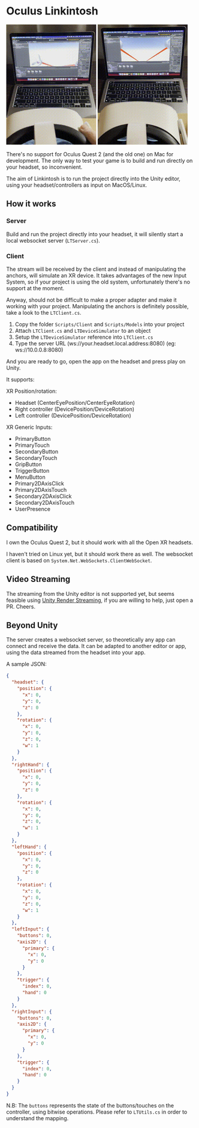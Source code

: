 # Oculus Linkintosh

![](./RepoResources/HMD.gif)
![](./RepoResources/Controllers.gif)

There's no support for Oculus Quest 2 (and the old one) on Mac for development.
The only way to test your game is to build and run directly on your headset, so inconvenient.

The aim of Linkintosh is to run the project directly into the Unity editor, using your headset/controllers as input on MacOS/Linux.

## How it works

### Server

Build and run the project directly into your headset, it will silently start a local websocket server (`LTServer.cs`).

### Client

The stream will be received by the client and instead of manipulating the anchors, will simulate an XR device.
It takes advantages of the new Input System, so if your project is using the old system, unfortunately there's no support at the moment. 

Anyway, should not be difficult to make a proper adapter and make it working with your project.
Manipulating the anchors is definitely possible, take a look to the `LTClient.cs`.

1. Copy the folder `Scripts/Client` and `Scripts/Models` into your project
2. Attach `LTClient.cs` and `LTDeviceSimulator` to an object
3. Setup the `LTDeviceSimulator` reference into `LTClient.cs`
4. Type the server URL (ws://your.headset.local.address:8080) (eg: ws://10.0.0.8:8080)

And you are ready to go, open the app on the headset and press play on Unity.

It supports:

XR Position/rotation:
- Headset (CenterEyePosition/CenterEyeRotation)
- Right controller (DevicePosition/DeviceRotation)
- Left controller (DevicePosition/DeviceRotation)

XR Generic Inputs:
- PrimaryButton
- PrimaryTouch
- SecondaryButton
- SecondaryTouch
- GripButton
- TriggerButton
- MenuButton
- Primary2DAxisClick
- Primary2DAxisTouch
- Secondary2DAxisClick
- Secondary2DAxisTouch
- UserPresence

## Compatibility

I own the Oculus Quest 2, but it should work with all the Open XR headsets.

I haven't tried on Linux yet, but it should work there as well. The websocket client is based on `System.Net.WebSockets.ClientWebSocket`.

## Video Streaming

The streaming from the Unity editor is not supported yet, but seems feasible using [Unity Render Streaming](https://github.com/Unity-Technologies/UnityRenderStreaming), if you are willing to help, just open a PR. Cheers.

## Beyond Unity

The server creates a websocket server, so theoretically any app can connect and receive the data. It can be adapted to another editor or app, using the data streamed from the headset into your app.

A sample JSON:

```JSON
{
  "headset": {
    "position": {
      "x": 0,
      "y": 0,
      "z": 0
    },
    "rotation": {
      "x": 0,
      "y": 0,
      "z": 0,
      "w": 1
    }
  },
  "rightHand": {
    "position": {
      "x": 0,
      "y": 0,
      "z": 0
    },
    "rotation": {
      "x": 0,
      "y": 0,
      "z": 0,
      "w": 1
    }
  },
  "leftHand": {
    "position": {
      "x": 0,
      "y": 0,
      "z": 0
    },
    "rotation": {
      "x": 0,
      "y": 0,
      "z": 0,
      "w": 1
    }
  },
  "leftInput": {
    "buttons": 0,
    "axis2D": {
      "primary": {
        "x": 0,
        "y": 0
      }
    },
    "trigger": {
      "index": 0,
      "hand": 0
    }
  },
  "rightInput": {
    "buttons": 0,
    "axis2D": {
      "primary": {
        "x": 0,
        "y": 0
      }
    },
    "trigger": {
      "index": 0,
      "hand": 0
    }
  }
}

```

N.B: The `buttons` represents the state of the buttons/touches on the controller, using bitwise operations. Please refer to `LTUtils.cs` in order to understand the mapping.
